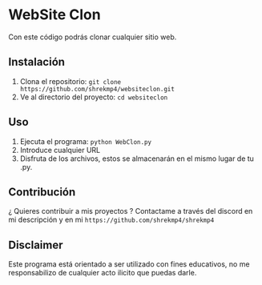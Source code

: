 # WebSite Clon

Con este código podrás clonar cualquier sitio web.
## Instalación

1. Clona el repositorio: `git clone https://github.com/shrekmp4/websiteclon.git`
2. Ve al directorio del proyecto: `cd websiteclon`

## Uso

1. Ejecuta el programa: `python WebClon.py`
2. Introduce cualquier URL
3. Disfruta de los archivos, estos se almacenarán en el mismo lugar de tu .py.

## Contribución

¿ Quieres contribuir a mis proyectos ? Contactame a través del discord en mi descripción y en mi `https://github.com/shrekmp4/shrekmp4`
## Disclaimer

Este programa está orientado a ser utilizado con fines educativos, no me responsabilizo de cualquier acto ilicito que puedas darle.


